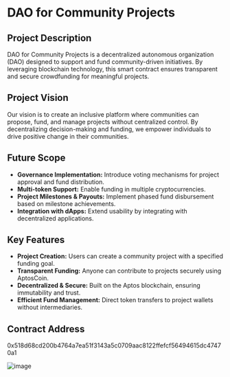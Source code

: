# DAO for Community Projects

## Project Description
DAO for Community Projects is a decentralized autonomous organization (DAO) designed to support and fund community-driven initiatives. By leveraging blockchain technology, this smart contract ensures transparent and secure crowdfunding for meaningful projects.

## Project Vision
Our vision is to create an inclusive platform where communities can propose, fund, and manage projects without centralized control. By decentralizing decision-making and funding, we empower individuals to drive positive change in their communities.

## Future Scope
- **Governance Implementation:** Introduce voting mechanisms for project approval and fund distribution.
- **Multi-token Support:** Enable funding in multiple cryptocurrencies.
- **Project Milestones & Payouts:** Implement phased fund disbursement based on milestone achievements.
- **Integration with dApps:** Extend usability by integrating with decentralized applications.

## Key Features
- **Project Creation:** Users can create a community project with a specified funding goal.
- **Transparent Funding:** Anyone can contribute to projects securely using AptosCoin.
- **Decentralized & Secure:** Built on the Aptos blockchain, ensuring immutability and trust.
- **Efficient Fund Management:** Direct token transfers to project wallets without intermediaries.

## Contract Address
0x518d68cd200b4764a7ea51f3143a5c0709aac8122ffefcf56494615dc47470a1

![image](https://github.com/user-attachments/assets/4d21284d-8d2a-47a4-8455-b64e38e00fc5)
